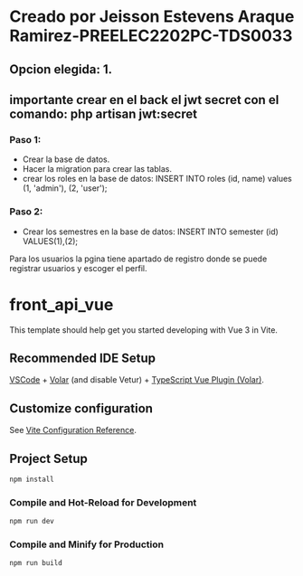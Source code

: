 # Creado por Jeisson Estevens Araque Ramirez-PREELEC2202PC-TDS0033
## Opcion elegida: 1.

## **importante crear en el back el jwt secret con el comando: php artisan jwt:secret**

### Paso 1:
- Crear la base de datos.
- Hacer la migration para crear las tablas.
- crear los roles en la base de datos: INSERT INTO roles (id, name) values (1, 'admin'), (2, 'user');
### Paso 2:
- Crear los semestres en la base de datos: INSERT INTO semester (id) VALUES(1),(2);

Para los usuarios la pgina tiene apartado de registro donde se puede registrar usuarios y escoger el perfil.

# front_api_vue

This template should help get you started developing with Vue 3 in Vite.

## Recommended IDE Setup

[VSCode](https://code.visualstudio.com/) + [Volar](https://marketplace.visualstudio.com/items?itemName=Vue.volar) (and disable Vetur) + [TypeScript Vue Plugin (Volar)](https://marketplace.visualstudio.com/items?itemName=Vue.vscode-typescript-vue-plugin).

## Customize configuration

See [Vite Configuration Reference](https://vitejs.dev/config/).

## Project Setup

```sh
npm install
```

### Compile and Hot-Reload for Development

```sh
npm run dev
```

### Compile and Minify for Production

```sh
npm run build
```
